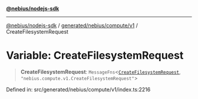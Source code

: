 [**@nebius/nodejs-sdk**](../../../../../README.md)

***

[@nebius/nodejs-sdk](../../../../../README.md) / [generated/nebius/compute/v1](../README.md) / CreateFilesystemRequest

# Variable: CreateFilesystemRequest

> **CreateFilesystemRequest**: `MessageFns`\<[`CreateFilesystemRequest`](../interfaces/CreateFilesystemRequest.md), `"nebius.compute.v1.CreateFilesystemRequest"`\>

Defined in: src/generated/nebius/compute/v1/index.ts:2216
